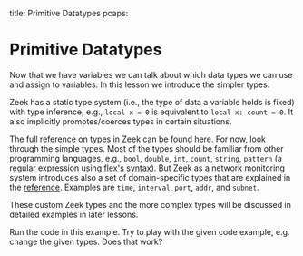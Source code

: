 title: Primitive Datatypes
pcaps: 

Primitive Datatypes
===================

Now that we have variables we can talk about which data types we can use and assign to variables.
In this lesson we introduce the simpler types.

Zeek has a static type system (i.e., the type of data a variable holds is
fixed) with type inference, e.g., `local x = 0` is equivalent to
`local x: count = 0`. It also implicitly promotes/coerces types in
certain situations.

The full reference on types in Zeek can be found [here](https://www.zeek.org/sphinx/script-reference/types.html).
For now, look through the simple types. Most of the types should be familiar from other programming languages,
e.g., `bool`, `double`, `int`, `count`, `string`, `pattern` (a regular expression using [flex's syntax](http://flex.sourceforge.net/manual/Patterns.html)).
But Zeek as a network monitoring system introduces also a set of domain-specific types that are explained 
in the [reference](https://www.zeek.org/sphinx/script-reference/types.html).
Examples are `time`, `interval`, `port`, `addr`, and `subnet`.

These custom Zeek types and the more complex types will be discussed in detailed examples in later lessons. 

Run the code in this example. Try to play with the given code example,
e.g. change the given types. Does that work?



